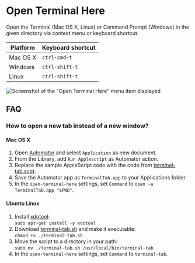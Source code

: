 # Open Terminal Here

Open the Terminal (Mac OS X, Linux) or Command Prompt (Windows)
in the given directory via context menu or keyboard shortcut.

Platform | Keyboard shortcut
-------- | -----------------
Mac OS X | `ctrl-cmd-t`
Windows  | `ctrl-shift-t`
Linux    | `ctrl-shift-t`

![Screenshot of the "Open Terminal Here" menu item displayed][1]

## FAQ

### How to open a new tab instead of a new window?

#### Mac OS X

1. Open [Automator][2] and select `Application` as new document.
2. From the Library, add `Run Applescript` as Automator action.
3. Replace the sample AppleScript code with the code from
   [terminal-tab.scpt][3].
4. Save the Automator app as `TerminalTab.app` to your Applications folder.
5. In the `open-terminal-here` settings, set `Command` to
   `open -a TerminalTab.app "$PWD"`.

#### Ubuntu Linux

1. Install [xdotool][4]:  
   `sudo apt-get install -y xdotool`
2. Download [terminal-tab.sh][5] and make it executable:  
   `chmod +x ./terminal-tab.sh`
3. Move the script to a directory in your path:  
   `sudo mv ./terminal-tab.sh /usr/local/bin/terminal-tab`
4. In the `open-terminal-here` settings, set `Command` to
   `terminal-tab`.

[1]: https://raw.githubusercontent.com/blueimp/atom-open-terminal-here/master/screenshot.png
[2]: https://en.wikipedia.org/wiki/Automator_(software)
[3]: https://github.com/blueimp/atom-open-terminal-here/blob/master/terminal-tab.scpt
[4]: http://www.semicomplete.com/projects/xdotool/
[5]: https://raw.githubusercontent.com/blueimp/atom-open-terminal-here/master/terminal-tab.sh
